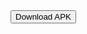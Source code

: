 <a href="https://drive.google.com/uc?export=download&id=1Yb_1x1Y48c0Kb_9wNZ_wM1-ZbC7bC9HK" download>
  <button>Download APK</button>
</a>
